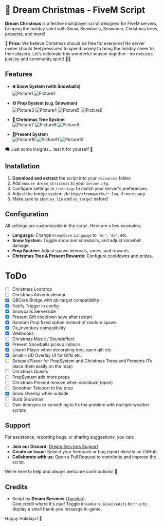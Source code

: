 # 🎄 Dream Christmas - FiveM Script

**Dream Christmas** is a festive multiplayer script designed for FiveM servers, bringing the holiday spirit with Snow, Snowballs, Snowman, Christmas trees, presents, and more!

**💸 Price:** We believe Christmas should be free for everyone! No server owner should feel pressured to spend money to bring the holiday cheer to their players. Let’s celebrate this wonderful season together—no excuses, just joy and community spirit! 🎅🎄  

## Features
- **❄️ Snow System (with Snowballs)**\
    ![Picture1](https://i.imgur.com/DhPLtgV.png)
    ![Picture2](https://i.imgur.com/QqoCi59.gif)

- **☃️ Prop System (e.g. Snowman)**\
    ![Picture3](https://i.imgur.com/eyWSXka.gif)
    ![Picture4](https://i.imgur.com/kjxVuej.gif)
    ![Picture5](https://i.imgur.com/PA6TtBA.png)
    ![Picture6](https://i.imgur.com/io4wLq1.png)

- **🎄 Christmas Tree System**\
    ![Picture7](https://i.imgur.com/TVEFAlQ.gif)
    ![Picture8](https://i.imgur.com/JO3KYrz.png)
    ![Picture9](https://i.imgur.com/QvV8h6y.gif)

- **🎁Present System**\
    ![Picture10](https://i.imgur.com/ttkKvup.gif)
    ![Picture11](https://i.imgur.com/DyD6075.gif)
    ![Picture12](https://i.imgur.com/MZxq7ub.gif)

🗨️ Just some insights... test it for yourself 🎅

## Installation
1. **Download and extract** the script into your `resources` folder.
2. Add `ensure dream_christmas` to your `server.cfg`.
3. Configure settings in `/settings` to match your server's preferences.
4. Adjust the bridge system `/bridge/<framework>/*.lua`, if necessary.
5. Make sure to start `ox_lib` and `ox_target` before!

## Configuration
All settings are customizable in the script. Here are a few examples:
- **Language:** Change `DreamCore.Language` to `'en'`, `'de'`, etc.
- **Snow System:** Toggle snow and snowballs, and adjust snowball damage.
- **Prop System:** Adjust spawn intervals, zones, and rewards.
- **Christmas Tree & Present Rewards:** Configure cooldowns and prizes.

# ToDo
- [ ] Christmas Lootdrop
- [ ] Christmas Adventcalendar
- [x] QBCore Bridge with qb-target compatibility
- [x] Notify Trigger in config
- [x] Snowballs Serverside
- [x] Present Gift cooldown save after restart
- [x] Random Prop fixed option instead of random spawn
- [x] Ox_inventory compatibility
- [x] Webhooks
- [ ] Christmas Music / Soundeffect
- [x] Prevent Snowballs pickup indoors
- [x] Unarm Player when decorating tree, open gift etc.
- [x] Small HUD Overlay UI for Gifts etc.
- [ ] Setuper/Placer for PropSystem and Christmas Trees and Presents (To place them easily on the map)
- [ ] Christmas Quests
- [ ] PropSystem add more props
- [ ] Christmas Present remove when cooldown (open)
- [ ] Smoother Teleport to the prop
- [x] Snow Overlay when outside 
- [ ] Build Snowman
- [ ] Own timesync or something to fix the problem with multiple weather scripts

## Support 
For assistance, reporting bugs, or sharing suggestions, you can:  
- **Join our Discord:** [Dream Services Support](https://discord.gg/zppUXj4JRm)  
- **Create an Issue:** Submit your feedback or bug report directly on GitHub.  
- **Collaborate with us:** Open a Pull Request to contribute and improve the script.  

We’re here to help and always welcome contributions! 🚀

## Credits
- Script by **Dream Services** ([Tuncion](https://github.com/Tuncion)).  
  Give credit where it's due! Toggle `DreamCore.GiveCredits` to `true` to display a small thank-you message in-game. 

Happy Holidays! 🎅
